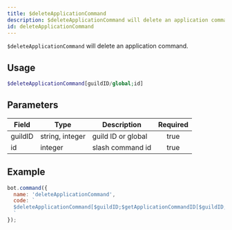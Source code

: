 ```yaml
---
title: $deleteApplicationCommand 
description: $deleteApplicationCommand will delete an application command.
id: deleteApplicationCommand
---
```


`$deleteApplicationCommand` will delete an application command.

## Usage

```php
$deleteApplicationCommand[guildID/global;id]
```

## Parameters 


| Field   | Type            | Description        | Required |
| ------- | --------------- | ------------------ |:--------:|
| guildID | string, integer | guild ID or global |    true   |
| id      | integer         | slash command id   |    true   |

## Example

```javascript
bot.command({
  name: 'deleteApplicationCommand',
  code: `
  $deleteApplicationCommand[$guildID;$getApplicationCommandID[$guildID;slashcommandname]]
  `
});
```